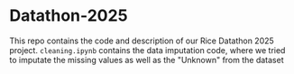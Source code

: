 # Datathon-2025
This repo contains the code and description of our Rice Datathon 2025 project. 
`cleaning.ipynb` contains the data imputation code, where we tried to imputate the missing values as well as the "Unknown" from the dataset
